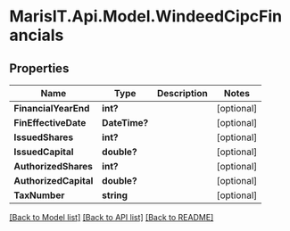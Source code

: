 
# MarisIT.Api.Model.WindeedCipcFinancials

## Properties

Name | Type | Description | Notes
------------ | ------------- | ------------- | -------------
**FinancialYearEnd** | **int?** |  | [optional] 
**FinEffectiveDate** | **DateTime?** |  | [optional] 
**IssuedShares** | **int?** |  | [optional] 
**IssuedCapital** | **double?** |  | [optional] 
**AuthorizedShares** | **int?** |  | [optional] 
**AuthorizedCapital** | **double?** |  | [optional] 
**TaxNumber** | **string** |  | [optional] 

[[Back to Model list]](../README.md#documentation-for-models)
[[Back to API list]](../README.md#documentation-for-api-endpoints)
[[Back to README]](../README.md)

